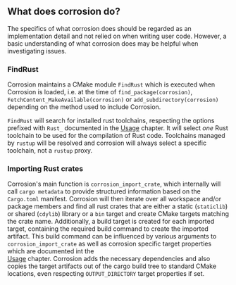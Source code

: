## What does corrosion do?

The specifics of what corrosion does should be regarded as an implementation detail and not relied on
when writing user code. However, a basic understanding of what corrosion does may be helpful when investigating
issues.

### FindRust

Corrosion maintains a CMake module `FindRust` which is executed when Corrosion is loaded, i.e. at the time
of `find_package(corrosion)`, `FetchContent_MakeAvailable(corrosion)` or `add_subdirectory(corrosion)` depending
on the method used to include Corrosion.

`FindRust` will search for installed rust toolchains, respecting the options prefixed with `Rust_` documented in
the [Usage](usage.md#corrosion-options) chapter.
It will select _one_ Rust toolchain to be used for the compilation of Rust code. Toolchains managed by `rustup`
will be resolved and corrosion will always select a specific toolchain, not a `rustup` proxy.


### Importing Rust crates

Corrosion's main function is `corrosion_import_crate`, which internally will call `cargo metadata` to provide
structured information based on the `Cargo.toml` manifest.
Corrosion will then iterate over all workspace and/or package members and find all rust crates that are either
a static (`staticlib`) or shared (`cdylib`) library or a `bin` target and create CMake targets matching the
crate name. Additionally, a build target is created for each imported target, containing the required build
command to create the imported artifact. This build command can be influenced by various arguments to 
`corrosion_import_crate` as well as corrosion specific target properties which are documented int the  
[Usage](usage.md) chapter.
Corrosion adds the necessary dependencies and also copies the target artifacts out of the cargo build tree
to standard CMake locations, even respecting `OUTPUT_DIRECTORY` target properties if set.
